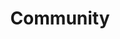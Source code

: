 ---
title: Community
description: Contribute to Kitura, it’s an open source project! Kitura also has a growing community so… 
# Not a good idea, Slack may not be known and why would I want to join Slack? UX Consideration needed - David D
button: Join Slack
---